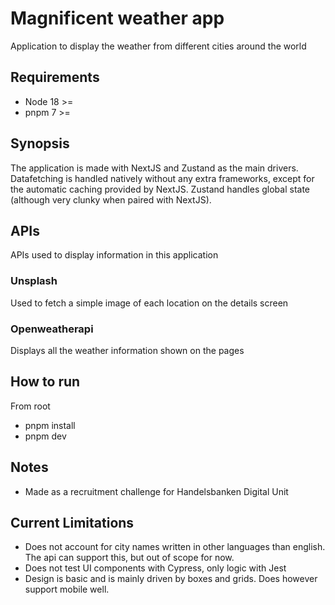 # Magnificent weather app

Application to display the weather from different cities around the world

## Requirements

- Node 18 >=
- pnpm 7 >=

## Synopsis

The application is made with NextJS and Zustand as the main drivers. Datafetching is handled natively without any extra frameworks, except for the automatic caching provided by NextJS. Zustand handles global state (although very clunky when paired with NextJS).

## APIs

APIs used to display information in this application

### Unsplash

Used to fetch a simple image of each location on the details screen

### Openweatherapi

Displays all the weather information shown on the pages

## How to run

From root
* pnpm install
* pnpm dev

## Notes
* Made as a recruitment challenge for Handelsbanken Digital Unit

## Current Limitations
* Does not account for city names written in other languages than english. The api can support this, but out of scope for now.
* Does not test UI components with Cypress, only logic with Jest
* Design is basic and is mainly driven by boxes and grids. Does however support mobile well.
